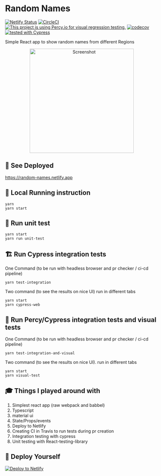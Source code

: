 # Random Names

[![Netlify Status](https://api.netlify.com/api/v1/badges/bc1e27c9-e5eb-47fc-a459-cacbcf09421f/deploy-status)](https://app.netlify.com/sites/random-names/deploys)
[![CircleCI](https://circleci.com/gh/ayonious/random-names.svg?style=svg)](https://circleci.com/gh/ayonious/random-names)
[![This project is using Percy.io for visual regression testing.](https://percy.io/static/images/percy-badge.svg)](https://percy.io/Ayonious/random-names)
[![codecov](https://codecov.io/gh/ayonious/random-names/branch/master/graph/badge.svg)](https://codecov.io/gh/ayonious/random-names)
[![tested with Cypress](https://img.shields.io/badge/tested%20with-Cypress-04C38E.svg)](https://www.cypress.io/)

Simple React app to show random names from different Regions

<p align="center">
  <img height="342px" width="auto" alt="Screenshot" src="https://cdn.jsdelivr.net/gh/ayonious/random-names@master/documentation/RandomNamesTutorial.2.gif">
</p>

## 🎁 See Deployed

https://random-names.netlify.app

## 🏡 Local Running instruction

```
yarn
yarn start
```

## 🧪 Run unit test

```
yarn start
yarn run unit-test
```

## 🏗 Run Cypress integration tests

One Command (to be run with headless browser and pr checker / ci-cd pipeline)

```
yarn test-integration
```

Two command (to see the results on nice UI) run in different tabs

```
yarn start
yarn cypress-web
```

## 🎥 Run Percy/Cypress integration tests and visual tests

One Command (to be run with headless browser and pr checker / ci-cd pipeline)

```
yarn test-integration-and-visual
```

Two command (to see the results on nice UI). run in different tabs

```
yarn start
yarn visual-test
```

## 🎓 Things I played around with

1. Simplest react app (raw webpack and babbel)
2. Typescript
3. material ui
4. State/Props/events
5. Deploy to Netlify
6. Creating CI in Travis to run tests during pr creation
7. Integration testing with cypress
8. Unit testing with React-testing-library

## 🚀 Deploy Yourself

[![Deploy to Netlify](https://www.netlify.com/img/deploy/button.svg)](https://app.netlify.com/start/deploy?repository=https://github.com/ayonious/random-names)
